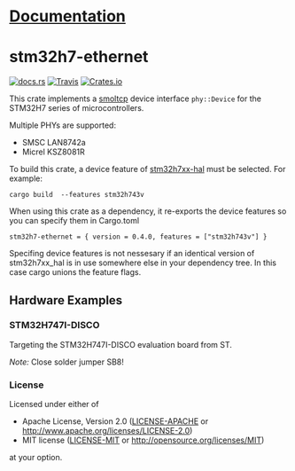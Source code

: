 # [Documentation](https://docs.rs/stm32h7-ethernet)

# stm32h7-ethernet

[![docs.rs](https://docs.rs/stm32h7-ethernet/badge.svg)](https://docs.rs/stm32h7-ethernet)
[![Travis](https://travis-ci.com/richardeoin/stm32h7-ethernet.svg?branch=master)](https://travis-ci.com/richardeoin/stm32h7-ethernet)
[![Crates.io](https://img.shields.io/crates/v/stm32h7-ethernet.svg)](https://crates.io/crates/stm32h7-ethernet)

This crate implements a [smoltcp][] device interface `phy::Device` for
the STM32H7 series of microcontrollers.

Multiple PHYs are supported:
- SMSC LAN8742a
- Micrel KSZ8081R

To build this crate, a device feature of [stm32h7xx-hal][] must be
selected. For example:

```
cargo build  --features stm32h743v
```

When using this crate as a dependency, it re-exports the device
features so you can specify them in Cargo.toml

```
stm32h7-ethernet = { version = 0.4.0, features = ["stm32h743v"] }
```

Specifing device features is not nessesary if an identical version of
stm32h7xx_hal is in use somewhere else in your dependency tree. In this
case cargo unions the feature flags.

## Hardware Examples

### STM32H747I-DISCO

Targeting the STM32H747I-DISCO evaluation board from ST.

*Note:* Close solder jumper SB8!

### License

Licensed under either of

- Apache License, Version 2.0 ([LICENSE-APACHE](LICENSE-APACHE) or http://www.apache.org/licenses/LICENSE-2.0)
- MIT license ([LICENSE-MIT](LICENSE-MIT) or http://opensource.org/licenses/MIT)

at your option.

[stm32h7xx-hal]: https://github.com/stm32-rs/stm32h7xx-hal
[smoltcp]: https://github.com/smoltcp-rs/smoltcp
